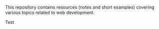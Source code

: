 This repository contains resources (notes and short examples) covering various topics related to web development.

Test
